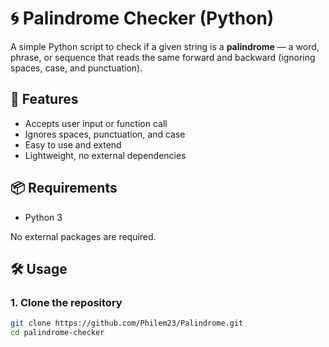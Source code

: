 # 🌀 Palindrome Checker (Python)

A simple Python script to check if a given string is a **palindrome** — a word, phrase, or sequence that reads the same forward and backward (ignoring spaces, case, and punctuation).

## 🚀 Features

- Accepts user input or function call
- Ignores spaces, punctuation, and case
- Easy to use and extend
- Lightweight, no external dependencies

## 📦 Requirements

- Python 3

No external packages are required.

## 🛠 Usage

### 1. Clone the repository

```bash
git clone https://github.com/Philem23/Palindrome.git
cd palindrome-checker
